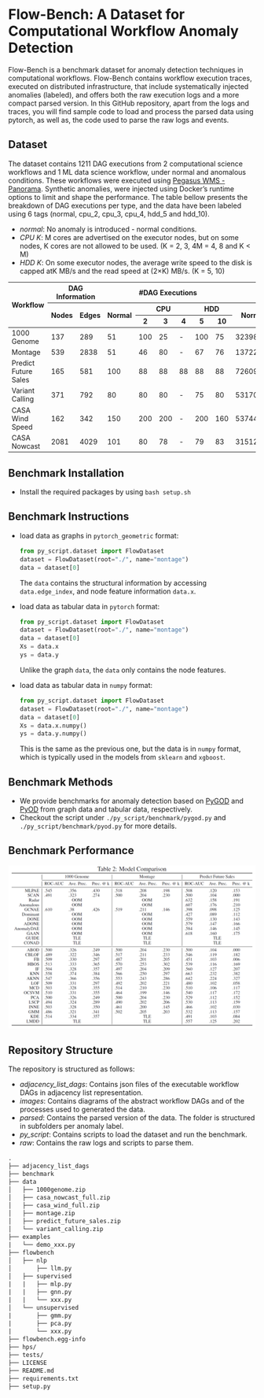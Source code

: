# Flow-Bench: A Dataset for Computational Workflow Anomaly Detection

Flow-Bench is a benchmark dataset for anomaly detection techniques in computational workflows.
Flow-Bench contains workflow execution traces, executed on distributed infrastructure, that include systematically injected anomalies (labeled), and offers both the raw execution logs and a more compact parsed version. 
In this GitHub repository, apart from the logs and traces, you will find sample code to load and process the parsed data using pytorch, as well as, the code used to parse the raw logs and events.

## Dataset

The dataset contains 1211 DAG executions from 2 computational science workflows and 1 ML data science workflow, under normal and anomalous conditions. These workflows were executed using [Pegasus WMS - Panorama](https://github.com/pegasus-isi/pegasus/tree/panorama). Synthetic anomalies, were injected using Docker’s runtime options to limit and shape the performance. The table bellow presents the breakdown of DAG executions per type, and the data have been labeled using 6 tags (normal, cpu_2, cpu_3, cpu_4, hdd_5 and hdd_10).

- *normal*: No anomaly is introduced - normal conditions.
- *CPU K*: M cores are advertised on the executor nodes, but on some nodes, K cores are not allowed to be used. (K = 2, 3, 4M = 4, 8 and K < M)
- *HDD K*: On some executor nodes, the average write speed to the disk is capped atK MB/s and the read speed at (2×K) MB/s. (K = 5, 10)

<table>
<thead>
  <tr>
    <th rowspan="3">Workflow</th>
    <th colspan="2">DAG Information</th>
    <th colspan="6">#DAG Executions</th>
    <th colspan="6">#Total Nodes per Type</th>
  </tr>
  <tr>
    <th rowspan="2">Nodes</th>
    <th rowspan="2">Edges</th>
    <th rowspan="2">Normal</th>
    <th colspan="3">CPU</th>
    <th colspan="2">HDD</th>
    <th rowspan="2">Normal</th>
    <th colspan="3">CPU</th>
    <th colspan="2">HDD</th>
  </tr>
  <tr>
    <th>2</th>
    <th>3</th>
    <th>4</th>
    <th>5</th>
    <th>10</th>
    <th>2</th>
    <th>3</th>
    <th>4</th>
    <th>5</th>
    <th>10</th>
  </tr>
</thead>
<tbody>
  <tr>
    <td>1000 Genome</td>
    <td>137</td>
    <td>289</td>
    <td>51</td>
    <td>100</td>
    <td>25</td>
    <td>-</td>
    <td>100</td>
    <td>75</td>
    <td>32398</td>
    <td>5173</td>
    <td>756</td>
    <td>-</td>
    <td>5392</td>
    <td>4368</td>
  </tr>
  <tr>
    <td>Montage</td>
    <td>539</td>
    <td>2838</td>
    <td>51</td>
    <td>46</td>
    <td>80</td>
    <td>-</td>
    <td>67</td>
    <td>76</td>
    <td>137229</td>
    <td>4094</td>
    <td>11161</td>
    <td>-</td>
    <td>8947</td>
    <td>11049</td>
  </tr>
  <tr>
    <td>Predict Future Sales</td>
    <td>165</td>
    <td>581</td>
    <td>100</td>
    <td>88</td>
    <td>88</td>
    <td>88</td>
    <td>88</td>
    <td>88</td>
    <td>72609</td>
    <td>3361</td>
    <td>3323</td>
    <td>3193</td>
    <td>3321</td>
    <td>3293</td>
  </tr>
  <tr>
    <td>Variant Calling</td>
    <td>371</td>
    <td>792</td>
    <td>80</td>
    <td>80</td>
    <td>80</td>
    <td>-</td>
    <td>75</td>
    <td>80</td>
    <td>5317048</td>
    <td>381202</td>
    <td>332212</td>
    <td>-</td>
    <td>338790</td>
    <td>371818</td>
  </tr>
  <tr>
    <td>CASA Wind Speed</td>
    <td>162</td>
    <td>342</td>
    <td>150</td>
    <td>200</td>
    <td>200</td>
    <td>-</td>
    <td>200</td>
    <td>160</td>
    <td>5374456</td>
    <td>404478</td>
    <td>385572</td>
    <td>-</td>
    <td>382030</td>
    <td>234784</td>
  </tr>
  <tr>
    <td>CASA Nowcast</td>
    <td>2081</td>
    <td>4029</td>
    <td>101</td>
    <td>80</td>
    <td>78</td>
    <td>-</td>
    <td>79</td>
    <td>83</td>
    <td>31512070</td>
    <td>2298160</td>
    <td>2146544</td>
    <td>-</td>
    <td>2120784</td>
    <td>2223088</td>
  </tr>
</tbody>
</table>

## Benchmark Installation

* Install the required packages by using `bash setup.sh`

## Benchmark Instructions

* load data as graphs in `pytorch_geometric` format:
  
  ```python
  from py_script.dataset import FlowDataset
  dataset = FlowDataset(root="./", name="montage")
  data = dataset[0]
  ```
  
  The `data` contains the structural information by accessing `data.edge_index`, and node feature information `data.x`.

* load data as tabular data in `pytorch` format:

  ```python
  from py_script.dataset import FlowDataset
  dataset = FlowDataset(root="./", name="montage")
  data = dataset[0]
  Xs = data.x
  ys = data.y
  ```

  Unlike the graph `data`, the `data` only contains the node features.

* load data as tabular data in `numpy` format:

  ```python
  from py_script.dataset import FlowDataset
  dataset = FlowDataset(root="./", name="montage")
  data = dataset[0]
  Xs = data.x.numpy()
  ys = data.y.numpy()
  ```

  This is the same as the previous one, but the data is in `numpy` format, which is typically used in the models from `sklearn` and `xgboost`.

## Benchmark Methods

* We provide benchmarks for anomaly detection based on [PyGOD](https://docs.pygod.org/en/latest/index.html) and [PyOD](https://pyod.readthedocs.io/en/latest/index.html) from graph data and tabular data, respectively.
* Checkout the script under `./py_script/benchmark/pygod.py` and `./py_script/benchmark/pyod.py` for more details.

## Benchmark Performance

<p align="center">
<img src="images/model_comparison.png" alt="Comparison of models using the benchmark dataset."/>
</p>

## Repository Structure

The repository is structured as follows:
- *adjacency_list_dags*: Contains json files of the executable workflow DAGs in adjacency list representation.
- *images*: Contains diagrams of the abstract workflow DAGs and of the processes used to generated the data.
- *parsed*: Contains the parsed version of the data. The folder is structured in subfolders per anomaly label.
- *py_script*: Contains scripts to load the dataset and run the benchmark.
- *raw*: Contains the raw logs and scripts to parse them.

```
.
├── adjacency_list_dags
├── benchmark
├── data 
│   ├── 1000genome.zip
│   ├── casa_nowcast_full.zip
│   ├── casa_wind_full.zip
│   ├── montage.zip
│   ├── predict_future_sales.zip
│   └── variant_calling.zip
├── examples
|   └── demo_xxx.py
├── flowbench
│   ├── nlp
│       ├── llm.py
│   ├── supervised
|   |   ├── mlp.py
|   |   ├── gnn.py
|   |   └── xxx.py
│   └── unsupervised
|       ├── gmm.py
|       ├── pca.py
|       └── xxx.py
├── flowbench.egg-info
├── hps/
├── tests/
├── LICENSE
├── README.md
├── requirements.txt
├── setup.py
```
